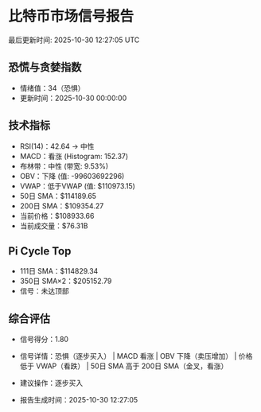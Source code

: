 # 比特币市场信号报告

最后更新时间: 2025-10-30 12:27:05 UTC

## 恐慌与贪婪指数
- 情绪值：34（恐惧）
- 更新时间：2025-10-30 00:00:00

## 技术指标
- RSI(14)：42.64 → 中性
- MACD：看涨 (Histogram: 152.37)
- 布林带：中性 (带宽: 9.53%)
- OBV：下降 (值: -99603692296)
- VWAP：低于VWAP (值: $110973.15)
- 50日 SMA：$114189.65
- 200日 SMA：$109354.27
- 当前价格：$108933.66
- 当前成交量：$76.31B

## Pi Cycle Top
- 111日 SMA：$114829.34
- 350日 SMA×2：$205152.79
- 信号：未达顶部

## 综合评估
- 信号得分：1.80
- 信号详情：恐惧（逐步买入） | MACD 看涨 | OBV 下降（卖压增加） | 价格低于 VWAP（看跌） | 50日 SMA 高于 200日 SMA（金叉，看涨）
- 建议操作：逐步买入

- 报告生成时间：2025-10-30 12:27:05